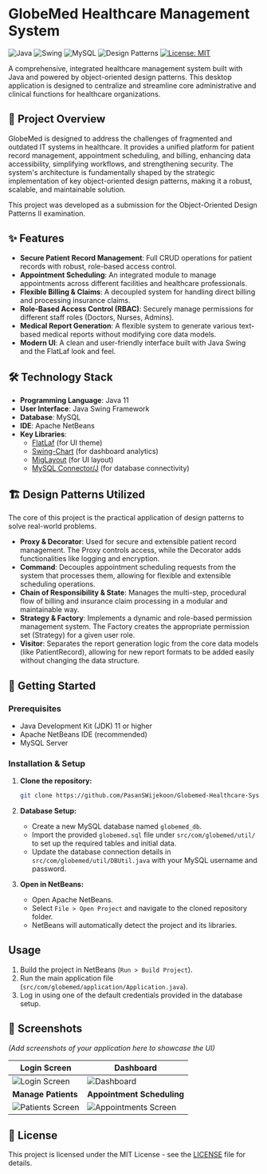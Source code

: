 # GlobeMed Healthcare Management System

![Java](https://img.shields.io/badge/Java-11-blue)
![Swing](https://img.shields.io/badge/UI-Java%20Swing-orange)
![MySQL](https://img.shields.io/badge/Database-MySQL-blue)
![Design Patterns](https://img.shields.io/badge/Architecture-Design%20Patterns-brightgreen)
[![License: MIT](https://img.shields.io/badge/License-MIT-yellow.svg)](LICENSE)

A comprehensive, integrated healthcare management system built with Java and powered by object-oriented design patterns. This desktop application is designed to centralize and streamline core administrative and clinical functions for healthcare organizations.

## 📜 Project Overview

GlobeMed is designed to address the challenges of fragmented and outdated IT systems in healthcare. It provides a unified platform for patient record management, appointment scheduling, and billing, enhancing data accessibility, simplifying workflows, and strengthening security. The system's architecture is fundamentally shaped by the strategic implementation of key object-oriented design patterns, making it a robust, scalable, and maintainable solution.

This project was developed as a submission for the Object-Oriented Design Patterns II examination.

## ✨ Features

* **Secure Patient Record Management**: Full CRUD operations for patient records with robust, role-based access control.
* **Appointment Scheduling**: An integrated module to manage appointments across different facilities and healthcare professionals.
* **Flexible Billing & Claims**: A decoupled system for handling direct billing and processing insurance claims.
* **Role-Based Access Control (RBAC)**: Securely manage permissions for different staff roles (Doctors, Nurses, Admins).
* **Medical Report Generation**: A flexible system to generate various text-based medical reports without modifying core data models.
* **Modern UI**: A clean and user-friendly interface built with Java Swing and the FlatLaf look and feel.

## 🛠️ Technology Stack

* **Programming Language**: Java 11
* **User Interface**: Java Swing Framework
* **Database**: MySQL
* **IDE**: Apache NetBeans
* **Key Libraries**:
    * [FlatLaf](https://www.formdev.com/flatlaf/) (for UI theme) 
    * [Swing-Chart](https://github.com/HanSolo/charts) (for dashboard analytics)
    * [MigLayout](http://www.miglayout.com/) (for UI layout)
    * [MySQL Connector/J](https://dev.mysql.com/downloads/connector/j/) (for database connectivity) 

## 🏗️ Design Patterns Utilized

The core of this project is the practical application of design patterns to solve real-world problems.

* **Proxy & Decorator**: Used for secure and extensible patient record management. The Proxy controls access, while the Decorator adds functionalities like logging and encryption. 
* **Command**: Decouples appointment scheduling requests from the system that processes them, allowing for flexible and extensible scheduling operations. 
* **Chain of Responsibility & State**: Manages the multi-step, procedural flow of billing and insurance claim processing in a modular and maintainable way. 
* **Strategy & Factory**: Implements a dynamic and role-based permission management system. The Factory creates the appropriate permission set (Strategy) for a given user role. 
* **Visitor**: Separates the report generation logic from the core data models (like PatientRecord), allowing for new report formats to be added easily without changing the data structure.

## 🚀 Getting Started

### Prerequisites

* Java Development Kit (JDK) 11 or higher
* Apache NetBeans IDE (recommended)
* MySQL Server

### Installation & Setup

1.  **Clone the repository:**
    ```sh
    git clone https://github.com/PasanSWijekoon/Globemed-Healthcare-System.git
    ```
2.  **Database Setup:**
    * Create a new MySQL database named `globemed_db`.
    * Import the provided `globemed.sql` file under `src/com/globemed/util/` to set up the required tables and initial data.
    * Update the database connection details in `src/com/globemed/util/DBUtil.java` with your MySQL username and password.

3.  **Open in NetBeans:**
    * Open Apache NetBeans.
    * Select `File > Open Project` and navigate to the cloned repository folder.
    * NetBeans will automatically detect the project and its libraries.

## Usage

1.  Build the project in NetBeans (`Run > Build Project`).
2.  Run the main application file (`src/com/globemed/application/Application.java`).
3.  Log in using one of the default credentials provided in the database setup.

## 📸 Screenshots

*(Add screenshots of your application here to showcase the UI)*

| Login Screen                               | Dashboard                                  |
| ------------------------------------------ | ------------------------------------------ |
| ![Login Screen](link-to-your-screenshot)   | ![Dashboard](link-to-your-screenshot)      |
| **Manage Patients** | **Appointment Scheduling** |
| ![Patients Screen](link-to-your-screenshot)| ![Appointments Screen](link-to-your-screenshot) |

## 📄 License

This project is licensed under the MIT License - see the [LICENSE](LICENSE) file for details.
